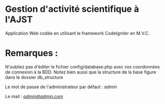 Gestion d'activité scientifique à l'AJST
================
Application Web codée en utilisant le framework CodeIgniter en M.V.C.

Remarques :
================
N'oubliez pas d'éditer le fichier config/database.php avec vos coordonnées de connexion à la BDD. Notez bien aussi que la structure de la base figure dans le dossier db_structure

Le mot de passe de l'administrateur par défaut : *admin*

Le mail : *admin@admin.com*
